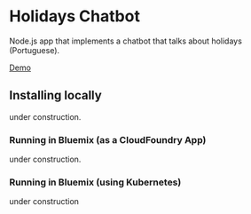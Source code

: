 # Holidays Chatbot

Node.js app that implements a chatbot that talks about holidays (Portuguese).

[Demo](https://feriadosbot.mybluemix.net)

## Installing locally

under construction.

### Running in Bluemix (as a CloudFoundry App)

under construction.

### Running in Bluemix (using Kubernetes)

under construction
